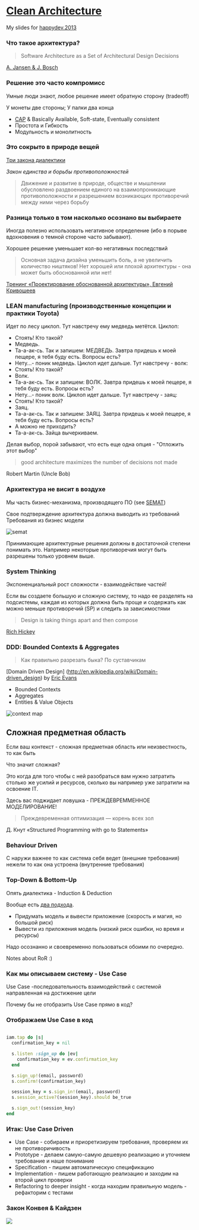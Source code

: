 # [Clean Architecture](http://niquola.github.io/happydev-2013-slides/)

My slides for [happydev.2013](http://2013.happydev.ru)

### Что такое архитектура?

> Software Architecture as a Set of Architectural Design Decisions

[A. Jansen & J. Bosch](http://new.csd.uwo.ca/courses/CS4471b/secure/Additional%20Resources/020_Architectures.dir/1_WICSA_Confs/WICSA_2005_Pittsburgh/2005_papers/18500111.pdf)

### Решение это часто компромисс

Умные люди знают, любое решение имеет обратную сторону (tradeoff)

У монеты две стороны; У палки два конца

* [CAP](http://ru.wikipedia.org/wiki/%D0%A2%D0%B5%D0%BE%D1%80%D0%B5%D0%BC%D0%B0_CAP) & Basically Available, Soft-state, Eventually consistent
* Простота и Гибкость
* Модульность и монолитность

### Это сокрыто в природе вещей

[Три закона диалектики](http://ru.wikipedia.org/wiki/%D0%97%D0%B0%D0%BA%D0%BE%D0%BD%D1%8B_%D1%84%D0%B8%D0%BB%D0%BE%D1%81%D0%BE%D1%84%D0%B8%D0%B8#.D0.92_.D0.B4.D0.B8.D0.B0.D0.BB.D0.B5.D0.BA.D1.82.D0.B8.D1.87.D0.B5.D1.81.D0.BA.D0.BE.D0.BC_.D0.BC.D0.B0.D1.82.D0.B5.D1.80.D0.B8.D0.B0.D0.BB.D0.B8.D0.B7.D0.BC.D0.B5)

*Закон единства и борьбы противоположностей*

> Движение и развитие в природе, обществе и мышлении
> обусловлено раздвоением единого на взаимопроникающие противоположности
> и разрешением возникающих противоречий между ними через борьбу

### Разница только в том насколько осознано вы выбираете

Иногда полезно использовать негативное определение
(ибо в порыве вдохновения о темной стороне часто забывают).

Хорошее решение уменьшает кол-во негативных последствий

>  Основная задача дизайна уменьшить боль, а не увеличить количество ништяков!
>  Нет хорошей или плохой архитектуры - она может быть обоснованной или нет!

[Тренинг «Проектирование обоснованной архитектуры», Евгений Кривошеев](http://jugru.timepad.ru/event/80808/)

### LEAN manufacturing (производственные концепции и практики Toyota)

  Идет по лесу циклоп. Тут навстречу ему медведь метётся. Циклоп:
  - Стоять! Кто такой?
  - Медведь.
  - Та-а-ак-сь. Так и запишем: МЕДВЕДЬ. Завтра придешь к моей пещере,
  я тебя буду есть. Вопросы есть?
  - Нету...- поник медведь.
  Циклоп идет дальше. Тут навстречу - волк:
  - Стоять! Кто такой?
  - Волк.
  - Та-а-ак-сь. Так и запишем: ВОЛК. Завтра придешь к моей пещере, я
  тебя буду есть. Вопросы есть?
  - Нету...- поник волк.
  Циклоп идет дальше. Тут навстречу - заяц:
  - Стоять! Кто такой?
  - Заяц.
  - Та-а-ак-сь. Так и запишем: ЗАЯЦ. Завтра придешь к моей пещере, я
  тебя буду есть. Вопросы есть?
  - А можно не приходить?
  - Та-а-ак-сь. Зайца вычеркиваем.

Делая выбор, порой забывают, что есть еще одна опция - "Отложить этот выбор"

> good architecture maximizes
> the number of decisions
> not made

Robert Martin (Uncle Bob)</h4>

### Архитектура не висит в воздухе

Мы часть бизнес-механизма, производящего ПО (see [SEMAT](http://semat.org/))

Свое подтверждение архитектура должна выводить из требований
Требования из бизнес модели

![semat](semat.png)

Принимающие архитектурные решения должны в достаточной степени понимать это.
Например некоторые противоречия могут быть разрешены только уровнем выше.

### System Thinking

Экспоненциальный рост сложности - взаимодействие частей!

Если вы создаете большую и сложную систему,
то надо ее разделять на подсистемы,
каждая из которых должна быть проще и содержать как можно меньше противоречий (SP)
и следить за зависимостями

> Design is taking things apart
> and then compose

[Rich Hickey](http://www.infoq.com/author/Rich-Hickey)

### DDD: Bounded Contexts & Aggregates

> Как правильно разрезать быка?
> По суставчикам

[Domain Driven Design] (http://en.wikipedia.org/wiki/Domain-driven_design) by [Eric Evans](http://www.infoq.com/author/Eric-Evans)

* Bounded Contexts
* Aggregates
* Entities & Value Objects

![context map](context-map.jpg)

## Сложная предметная область
Если ваш контекст - сложная предметная область или неизвестность, то как быть

Что значит сложная?

Это когда для того чтобы с ней разобраться вам нужно затратить
столько же усилий и ресурсов, сколько вы например уже затратили на освоение IT.

Здесь вас поджидает ловушка - ПРЕЖДЕВРЕММЕННОЕ МОДЕЛИРОВАНИЕ!

> Преждевременная оптимизация — корень всех зол

Д. Кнут «Structured Programming with go to Statements»

### Behaviour Driven

С наружи важнее то как система себя ведет (внешние требования)
нежели то как она устроена (внутренние требования)

### Top-Down & Bottom-Up

Опять диалектика - Induction & Deduction

Вообще есть [два подхода](http://en.wikipedia.org/wiki/Top-down_and_bottom-up_design).

* Придумать модель и вывести приложение (скорость и магия, но большой риск)
* Вывести из приложения модель (низкий риск ошибки, но время и ресурсы)

Надо осознанно и своевременно пользоваться обоими по очередно.

Notes about RoR :)

### Как мы описываем систему - Use Case

Use Case -последовательность взаимодействий с системой направленная на достижение цели

Почему бы не отобразить Use Case прямо в код?

### Отображаем Use Case в код

```ruby

iam.tap do |s|
  confirmation_key = nil

  s.listen :sign_up do |ev|
    confirmation_key = ev.confirmation_key
  end

  s.sign_up!(email, password)
  s.confirm!(confirmation_key)

  session_key = s.sign_in!(email, password)
  s.session_active?(session_key).should be_true

  s.sign_out!(session_key)
end

```

### Итак: Use Case Driven

* Use Case - собираем и приоретизируем требования, проверяем их не противоричивость
* Prototype - делаем самую-самую дешевую реализацию и уточняем требование и наше понимание
* Specification - пишем автоматическую спецификацию
* Implementation - пишем работающую реализацию и заходим на второй цикл проверки
* Refactoring to deeper insight - когда находим правильную модель - рефакторим с тестами

### Закон Конвея & Кайдзен
![](kaizen.png)
